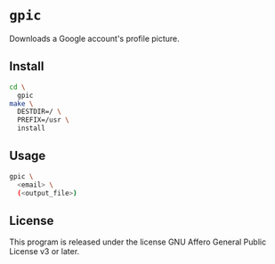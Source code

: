 # `gpic`

Downloads a Google account's profile picture.

## Install

```bash
cd \
  gpic
make \
  DESTDIR=/ \
  PREFIX=/usr \
  install
```

## Usage

```bash
gpic \
  <email> \
  (<output_file>)
```

## License

This program is released under the license GNU Affero General Public License v3 or later.
